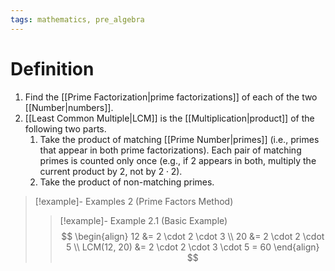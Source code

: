 ```yaml
---
tags: mathematics, pre_algebra
---
```


# Definition

1. Find the [[Prime Factorization|prime factorizations]] of each of the two [[Number|numbers]].
2. [[Least Common Multiple|LCM]] is the [[Multiplication|product]] of the following two parts.
	1. Take the product of matching [[Prime Number|primes]] (i.e., primes that appear in both prime factorizations). Each pair of matching primes is counted only once (e.g., if $2$ appears in both, multiply the current product by $2$, not by $2 \cdot 2$).
	2. Take the product of non-matching primes.

> [!example]- Examples 2 (Prime Factors Method)
> > [!example]- Example 2.1 (Basic Example)
> > $$
> > \begin{align}
> > 12 &= 2 \cdot 2 \cdot 3 \\
> > 20 &= 2 \cdot 2 \cdot 5 \\
> > LCM(12, 20) &= 2 \cdot 2 \cdot 3 \cdot 5 = 60
> > \end{align}
> > $$
